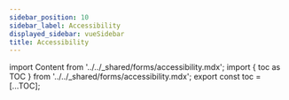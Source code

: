 ```yaml
---
sidebar_position: 10
sidebar_label: Accessibility
displayed_sidebar: vueSidebar
title: Accessibility
---
```


import Content from '../../_shared/forms/accessibility.mdx';
import { toc as TOC } from '../../_shared/forms/accessibility.mdx';
export const toc = [...TOC];

<Content />